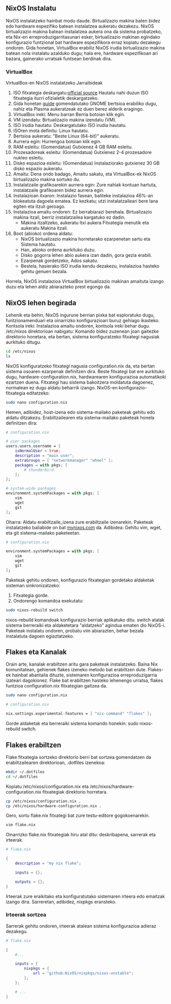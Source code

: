 ## NixOS Instalatu

NixOS instalatzeko hainbat modu daude. Birtualizazio makina baten bidez edo hardware espezifiko batean instalatzea aukeratu dezakezu. NixOS birtualizazio makina batean instalatzea aukera ona da sistema probatzeko, eta Nix-en erreproduzigarritasunari esker, birtualizazio makinan egindako konfigurazio funtzional bat hardware espezifikora erraz kopiatu dezakegu ondoren. 
Gida honetan, VirtualBox erabiliz NixOS irudia birtualizazio makina batean nola instalatu azalduko dugu; hala ere, hardware espezifikoan ari bazara, gainerako urratsak funtsean berdinak dira.
### VirtualBox
VirtualBox-en NixOS instalatzeko Jarraibideak

1. ISO fitxategia deskargatu:[official source](https://nixos.org/download) Hautatu nahi duzun ISO fitxategia iturri ofizialetik deskargatzeko.
2. Gida honetan [guide](https://itsfoss.com/install-nixos-vm/#dont-reboot-but-turn-off-the-vm) gomendatutako GNOME bertsioa erabiliko dugu, nahiz eta Plasma aukeratzeak ez duen berez alderik eragingo.
3. VirtualBox ireki: Menu barran Berria botoian klik egin.
4. VM izendatu: Birtualizazio makina izendatu (VM).
5. ISO irudia hautatu: Deskargatutako ISO irudia hautatu.
6. ISOren mota definitu: Linux hautatu.
7. Bertsioa aukeratu: "Beste Linux (64-bit)" aukeratu.
8. Aurrera egin: Hurrengoa botoian klik egin.
9. RAM esleitu: (Gomendatua) Gutxienez 4 GB RAM esleitu.
10. Prozesadoreak esleitu: (Gomendatua) Gutxienez 2-4 prozesadore nukleo esleitu.
11. Disko espazioa esleitu: (Gomendatua) Instalaziorako gutxienez 30 GB disko espazio aukeratu.
12. Amaitu: Dena ondo badago, Amaitu sakatu, eta VirtualBox-ek NixOS birtualizazio makina sortuko du.
13. Instalatzaile grafikoarekin aurrera egin: Zure nahiak kontuan hartuta, instalatzaile grafikoaren bidez aurrera egin.
14. Instalazioan itxaron: Instalazio fasean, baliteke instalazioa 46%-an blokeatuta dagoela ematea. Ez kezkatu; utzi instalatzaileari bere lana egiten eta itzuli geroago.
15. Instalazioa amaitu ondoren: Ez berrabiarazi berehala. Birtualizazio makina itzali, berriz instalatzailea kargatuko ez dadin.
    - Makina itzaltzeko, aukeratu Itxi aukera Fitxategia menutik eta aukeratu Makina itzali.
16. Boot (abioko) ordena aldatu:
    - NixOS birtualizazio makina horretarako ezarpenetan sartu eta Sistema hautatu.
    - Han, abioko ordena aurkituko duzu.
    - Disko gogorra lehen abio aukera izan dadin, gora gezia erabili.
    - Ezarpenak gordetzeko, Ados sakatu.
    - Bestela, hasierako ISO irudia kendu dezakezu, instalazioa hasteko gehitu genuen bezala.

Horrela, NixOS instalazioa VirtualBox birtualizazio makinan amaituta izango duzu eta lehen aldiz abiarazteko prest egongo da.
## NixOS lehen begirada

Lehenik eta behin, NixOS ingurune berrian pixka bat esploratuko dugu, funtzionamenduari eta oinarrizko konfigurazioari buruz gehiago ikasteko.
Kontsola ireki: Instalazioa amaitu ondoren, kontsola ireki behar dugu.
/etc/nixos direktorioan nabigatu: Komando bidez zuzenean joan gaitezke direktorio honetara, eta bertan, sistema konfiguratzeko fitxategi nagusiak aurkituko ditugu.

```bash
cd /etc/nixos
ls
```
NixOS konfiguratzeko fitxategi nagusia configuration.nix da, eta bertan sistema osoaren ezarpenak definitzen dira. Beste fitxategi bat ere aurkituko dugu, hardware-configuration.nix, hardwarearen konfigurazioa automatikoki ezartzen duena. Fitxategi hau sistema bakoitzera moldatuta dagoenez, normalean ez dugu aldatu beharrik izango.
NixOS-en konfigurazio-fitxategia editatzeko:

```bash
sudo nano configuration.nix
```
Hemen, adibidez, host-izena edo sistema-mailako paketeak gehitu edo aldatu ditzakezu. Erabiltzailearen eta sistema-mailako paketeak honela definitzen dira:
```nix
# configuration.nix

# user packages
users.users.username = {
    isNormalUser = true;
    description = "main user";
    extraGroups = [ "networkmanager" "wheel" ];
    packages = with pkgs; [
        # thunderbird
    ];
};

# system-wide packages
environment.systemPackages = with pkgs; [
    vim
    wget
    git
];
```
Oharra: Aldatu erabiltzaile_izena zure erabiltzaile izenarekin.
Paketeak instalatzeko baliabide on bat [mynixos.com](https://mynixos.com) da.
Adibidea: Gehitu vim, wget, eta git sistema-mailako paketeetan.
```nix
# configuration.nix

environment.systemPackages = with pkgs; [
    vim
    wget
    git
];
```
Paketeak gehitu ondoren, konfigurazio fitxategian gordetako aldaketak sisteman sinkronizatzeko:
1.	Fitxategia gorde.
2.	Ondorengo komandoa exekutatu:
```bash
sudo nixos-rebuild switch
```
nixos-rebuild komandoak konfigurazio berriak aplikatuko ditu. switch atalak sistema berreraiki eta aldaketetara "aldatzeko" agindua ematen dio NixOS-i.
Paketeak instalatu ondoren, probatu vim abiarazten, behar bezala instalatuta dagoen egiaztatzeko.

## Flakes eta Kanalak
Orain arte, kanalak erabiltzen aritu gara paketeak instalatzeko. Baina Nix komunitatean, gehienek flakes izeneko metodo bat erabiltzen dute. Flakes-ek hainbat abantaila dituzte, sistemaren konfigurazioa erreproduzigarria izateari dagokionez.
Flake bat erabiltzen hasteko lehenengo urratsa, flakes funtzioa configuration.nix fitxategian gaitzea da.
```bash
sudo nano configuration.nix
```

```nix
# configuration.nix

nix.settings.experimental-features = [ "nix-command" "flakes" ];
```
Gorde aldaketak eta berreraiki sistema komando honekin: sudo nixos-rebuild switch.

## Flakes erabiltzen
Flake fitxategia sortzeko direktorio berri bat sortzea gomendatzen da erabiltzailearen direktorioan, .dotfiles izenekoa:

```bash
mkdir ~/.dotfiles
cd ~/.dotfiles
```
Kopiatu /etc/nixos/configuration.nix eta /etc/nixos/hardware-configuration.nix fitxategiak direktorio horretara.

```bash
cp /etc/nixos/configuration.nix .
cp /etc/nixos/hardware-configuration.nix .
```

Gero, sortu flake.nix fitxategi bat zure testu-editore gogokoenarekin.

```bash
vim flake.nix
```

Oinarrizko flake.nix fitxategiak hiru atal ditu: deskribapena, sarrerak eta irteerak.

```nix
# flake.nix

{
    description = "my nix flake";

    inputs = {};

    outputs = {};
}
```
Irteerak zure eraikitako eta konfiguratutako sistemaren irteera edo emaitzak izango dira. Sarreretan, adibidez, nixpkgs eransteko.

### Irteerak sortzea
Sarrerak gehitu ondoren, irteerak atalean sistema konfigurazioa adieraz dezakegu.

```nix
# flake.nix

{
    #...

    inputs = {
        nixpkgs = {
            url = "github:NixOS/nixpkgs/nixos-unstable";
        };
    };

    # ...
}
```
